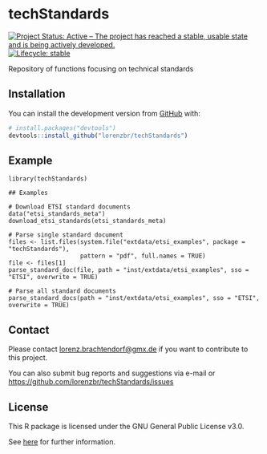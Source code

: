﻿# techStandards

<!-- badges: start -->
[![Project Status: Active – The project has reached a stable, usable state and is being actively developed.](https://www.repostatus.org/badges/latest/active.svg)](https://www.repostatus.org/#active)
[![Lifecycle:
stable](https://img.shields.io/badge/lifecycle-stable-green.svg)](https://lifecycle.r-lib.org/articles/stages.html#stable-1)
<!-- badges: end -->

Repository of functions focusing on technical standards


## Installation

You can install the development version from [GitHub](https://github.com/) with:

``` r
# install.packages("devtools")
devtools::install_github("lorenzbr/techStandards")
```


## Example


```
library(techStandards)

## Examples

# Download ETSI standard documents
data("etsi_standards_meta")
download_etsi_standards(etsi_standards_meta)

# Parse single standard document
files <- list.files(system.file("extdata/etsi_examples", package = "techStandards"), 
                    pattern = "pdf", full.names = TRUE)
file <- files[1]
parse_standard_doc(file, path = "inst/extdata/etsi_examples", sso = "ETSI", overwrite = TRUE)

# Parse all standard documents
parse_standard_docs(path = "inst/extdata/etsi_examples", sso = "ETSI", overwrite = TRUE)
```


## Contact

Please contact <lorenz.brachtendorf@gmx.de> if you want to contribute to this project.

You can also submit bug reports and suggestions via e-mail or <https://github.com/lorenzbr/techStandards/issues> 


## License

This R package is licensed under the GNU General Public License v3.0.

See [here](https://github.com/lorenzbr/techStandards/blob/master/LICENSE) for further information.
